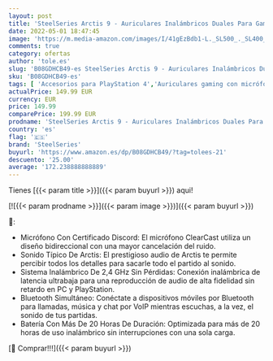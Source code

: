 ```yaml
---
layout: post
title: 'SteelSeries Arctis 9 - Auriculares Inalámbricos Duales Para Gaming - Sistema Inalámbrico De 2.4 GHz Sin Pérdidas + Bluetooth - Para PC  Playstation 5 y PS4'
date: 2022-05-01 18:47:45
image: 'https://m.media-amazon.com/images/I/41gEzBdb1-L._SL500_._SL400_.jpg'
comments: true
category: ofertas
author: 'tole.es'
slug: 'B08GDHCB49-es SteelSeries Arctis 9 - Auriculares Inalámbricos Duales...'
sku: 'B08GDHCB49-es'
tags: [ 'Accesorios para PlayStation 4','Auriculares gaming con micrófono para PlayStation 4','Hardware y juegos para PlayStation 4','Informática','Videojuegos','playstation','ps4','steelseries','🇪🇸', ]
actualPrice: 149.99 EUR
currency: EUR
price: 149.99
comparePrice: 199.99 EUR
prodname: 'SteelSeries Arctis 9 - Auriculares Inalámbricos Duales Para Gaming - Sistema Inalámbrico De 2.4 GHz Sin Pérdidas + Bluetooth - Para PC  Playstation 5 y PS4'
country: 'es'
flag: '🇪🇸'
brand: 'SteelSeries'
buyurl: 'https://www.amazon.es/dp/B08GDHCB49/?tag=tolees-21'
descuento: '25.00'
average: '172.238888888889'
---
```


Tienes [{{< param title >}}]({{< param buyurl >}}) aqui!

[![{{< param prodname >}}]({{< param image >}})]({{< param buyurl >}})

🔎:

- Micrófono Con Certificado Discord: El micrófono ClearCast utiliza un diseño bidireccional con una mayor cancelación del ruido.
- Sonido Típico De Arctis: El prestigioso audio de Arctis te permite percibir todos los detalles para sacarle todo el partido al sonido.
- Sistema Inalámbrico De 2,4 GHz Sin Pérdidas: Conexión inalámbrica de latencia ultrabaja para una reproducción de audio de alta fidelidad sin retardo en PC y PlayStation.
- Bluetooth Simultáneo: Conéctate a dispositivos móviles por Bluetooth para llamadas, música y chat por VoIP mientras escuchas, a la vez, el sonido de tus partidas.
- Batería Con Más De 20 Horas De Duración: Optimizada para más de 20 horas de uso inalámbrico sin interrupciones con una sola carga.

[🛒 Comprar!!!]({{< param buyurl >}})
